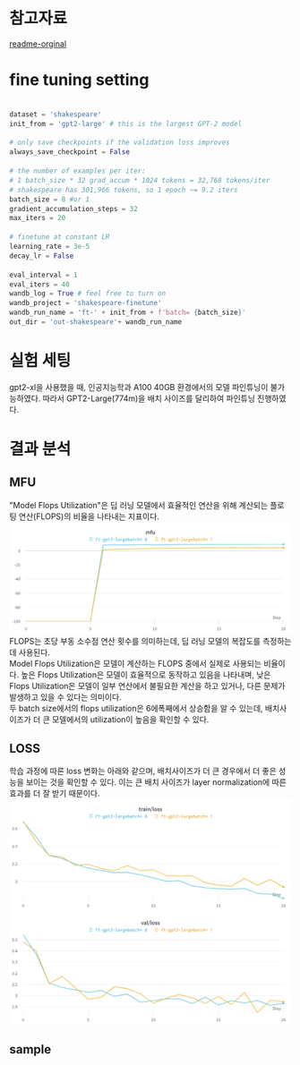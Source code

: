 # 참고자료
[readme-orginal](README-original.md)

# fine tuning setting
```python

dataset = 'shakespeare'
init_from = 'gpt2-large' # this is the largest GPT-2 model

# only save checkpoints if the validation loss improves
always_save_checkpoint = False

# the number of examples per iter:
# 1 batch_size * 32 grad_accum * 1024 tokens = 32,768 tokens/iter
# shakespeare has 301,966 tokens, so 1 epoch ~= 9.2 iters
batch_size = 8 #or 1
gradient_accumulation_steps = 32
max_iters = 20

# finetune at constant LR
learning_rate = 3e-5
decay_lr = False

eval_interval = 1
eval_iters = 40
wandb_log = True # feel free to turn on
wandb_project = 'shakespeare-finetune'
wandb_run_name = 'ft-' + init_from + f'batch= {batch_size}'
out_dir = 'out-shakespeare'+ wandb_run_name
```

# 실험 세팅
gpt2-xl을 사용했을 때, 인공지능학과 A100 40GB 환경에서의 모델 파인튜닝이 불가능하였다.
따라서 GPT2-Large(774m)을 배치 사이즈를 달리하여 파인튜닝 진행하였다.

# 결과 분석
## MFU

"Model Flops Utilization"은 딥 러닝 모델에서 효율적인 연산을 위해 계산되는 플로팅 연산(FLOPS)의 비율을 나타내는 지표이다. 
![mfu](assets/mfu.png)
FLOPS는 초당 부동 소수점 연산 횟수를 의미하는데, 딥 러닝 모델의 복잡도를 측정하는 데 사용된다.\
Model Flops Utilization은 모델이 계산하는 FLOPS 중에서 실제로 사용되는 비율이다. 높은 Flops Utilization은 모델이 효율적으로 동작하고 있음을 나타내며, 낮은 Flops Utilization은 모델이 일부 연산에서 불필요한 계산을 하고 있거나, 다른 문제가 발생하고 있을 수 있다는 의미이다. \
두 batch size에서의 flops utilization은 6에폭째에서 상승함을 알 수 있는데, 배치사이즈가 더 큰 모델에서의 utilization이 높음을 확인할 수 있다.


## LOSS
학습 과정에 따른 loss 변화는 아래와 같으며, 배치사이즈가 더 큰 경우에서 더 좋은 성능을 보이는 것을 확인할 수 있다. 이는 큰 배치 사이즈가 layer normalization에 따른 효과를 더 잘 받기 때문이다.
![train_loss](assets/train_loss.png)
![validation_loss](assets/val_loss.png)

## sample

